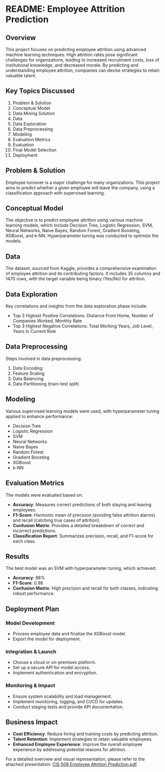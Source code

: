 # README: Employee Attrition Prediction

## Overview
This project focuses on predicting employee attrition using advanced machine learning techniques. High attrition rates pose significant challenges for organizations, leading to increased recruitment costs, loss of institutional knowledge, and decreased morale. By predicting and understanding employee attrition, companies can devise strategies to retain valuable talent.


## Key Topics Discussed
1. Problem & Solution
2. Conceptual Model
3. Data Mining Solution
4. Data
5. Data Exploration
6. Data Preprocessing
7. Modeling
8. Evaluation Metrics
9. Evaluation
10. Final Model Selection
11. Deployment

## Problem & Solution
Employee turnover is a major challenge for many organizations. This project aims to predict whether a given employee will leave the company, using a classification approach with supervised learning.

## Conceptual Model
The objective is to predict employee attrition using various machine learning models, which include Decision Tree, Logistic Regression, SVM, Neural Networks, Naive Bayes, Random Forest, Gradient Boosting, XGBoost, and k-NN. Hyperparameter tuning was conducted to optimize the models.

## Data
The dataset, sourced from Kaggle, provides a comprehensive examination of employee attrition and its contributing factors. It includes 35 columns and 1470 rows, with the target variable being binary (Yes/No) for attrition.

## Data Exploration
Key correlations and insights from the data exploration phase include:
- Top 3 Highest Positive Correlations: Distance From Home, Number of Companies Worked, Monthly Rate
- Top 3 Highest Negative Correlations: Total Working Years, Job Level, Years In Current Role

## Data Preprocessing
Steps involved in data preprocessing:
1. Data Encoding
2. Feature Scaling
3. Data Balancing
4. Data Partitioning (train-test split)

## Modeling
Various supervised learning models were used, with hyperparameter tuning applied to enhance performance:
- Decision Tree
- Logistic Regression
- SVM
- Neural Networks
- Naive Bayes
- Random Forest
- Gradient Boosting
- XGBoost
- k-NN

## Evaluation Metrics
The models were evaluated based on:
- **Accuracy**: Measures correct predictions of both staying and leaving employees.
- **F1-Score**: Harmonic mean of precision (avoiding false attrition alarms) and recall (catching true cases of attrition).
- **Confusion Matrix**: Provides a detailed breakdown of correct and incorrect predictions.
- **Classification Report**: Summarizes precision, recall, and F1-score for each class.

## Results
The best model was an SVM with hyperparameter tuning, which achieved:
- **Accuracy**: 98%
- **F1-Score**: 0.98
- **Confusion Matrix**: High precision and recall for both classes, indicating robust performance.

## Deployment Plan
### Model Development
- Process employee data and finalize the XGBoost model.
- Export the model for deployment.

### Integration & Launch
- Choose a cloud or on-premises platform.
- Set up a secure API for model access.
- Implement authentication and encryption.

### Monitoring & Impact
- Ensure system scalability and load management.
- Implement monitoring, logging, and CI/CD for updates.
- Conduct staging tests and provide API documentation.

## Business Impact
- **Cost Efficiency**: Reduce hiring and training costs by predicting attrition.
- **Talent Retention**: Implement strategies to retain valuable employees.
- **Enhanced Employee Experience**: Improve the overall employee experience by addressing potential reasons for attrition.

For a detailed overview and visual representation, please refer to the attached presentation: [CIS 508 Employee Attrition Prediction.pdf](file-DjJ4CYaJe6nLClGK7DGj1Eb5).